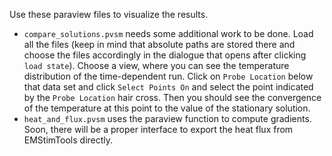Use these paraview files to visualize the results.

* `compare_solutions.pvsm` needs some additional work to be done. Load all the files (keep in mind that absolute paths are stored there and choose the files accordingly in the dialogue that opens after clicking `load state`). Choose a view, where you can see the temperature distribution of the time-dependent run. Click on `Probe Location` below that data set and click `Select Points On` and select the point indicated by the `Probe Location` hair cross. Then you should see the convergence of the temperature at this point to the value of the stationary solution.     
* `heat_and_flux.pvsm` uses the paraview function to compute gradients. Soon, there will be a proper interface to export the heat flux from EMStimTools directly. 
